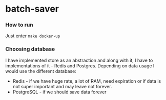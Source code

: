 # batch-saver

### How to run
Just enter `make docker-up`

### Choosing database
I have implemented store as an abstraction and along with it, I have to implementations of it - Redis and Postgres. 
Depending on data usage I would use the different database: 
- Redis - if we have huge rate, a lot of RAM,  need expiration or if data is not super important and may leave not forever.
- PostgreSQL - if we should save data forever